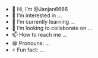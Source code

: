 - 👋 Hi, I’m @Janjan6666
- 👀 I’m interested in ...
- 🌱 I’m currently learning ...
- 💞️ I’m looking to collaborate on ...
- 📫 How to reach me ...
- 😄 Pronouns: ...
- ⚡ Fun fact: ...

<!---
Janjan6666/Janjan6666 is a ✨ special ✨ repository because its `README.md` (this file) appears on your GitHub profile.
You can click the Preview link to take a look at your changes.
--
https://pastebin.com/TY49Ei6Y
